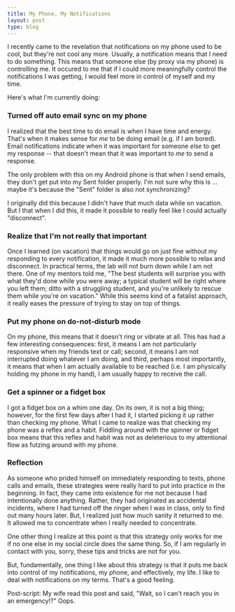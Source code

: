 ```yaml
---
title: My Phone, My Notifications
layout: post
type: blog
---
```


I recently came to the revelation that notifications on my phone used to be cool, but they're not cool any more. Usually, a notification means that I need to do something. This means that someone else (by proxy via my phone) is controlling me. It occured to me that if I could more meaningfully control the notifications I was getting, I would feel more in control of myself and my time.

Here's what I'm currently doing:

### Turned off auto email sync on my phone

I realized that the best time to do email is when I have time and energy. That's when it makes sense for _me_ to be doing email (e.g. if I am bored). Email notifications indicate when it was important for someone _else_ to get my response -- that doesn't mean that it was important to _me_ to send a response.

The only problem with this on my Android phone is that when I send emails, they don't get put into my Sent folder properly. I'm not sure why this is ... maybe it's because the "Sent" folder is also not synchronizing?

I originally did this because I didn't have that much data while on vacation. But I  that when I did this, it made it possible to really feel like I could actually "disconnect".

### Realize that I'm not really that important

Once I learned (on vacation) that things would go on just fine without my responding to every notification, it made it much more possible to relax and disconnect. In practical terms, the lab will not burn down while I am not there. One of my mentors told me, "The best students will surprise you with what they'd done while you were away; a typical student will be right where you left them; ditto with a struggling student, and you're unlikely to rescue them while you're on vacation." While this seems kind of a fatalist approach, it really eases the pressure of trying to stay on top of things.

### Put my phone on do-not-disturb mode

On my phone, this means that it doesn't ring or vibrate at all. This has had a few interesting consequences: first, it means I am not particularly responsive when my friends text or call; second, it means I am not interrupted doing whatever I am doing, and third, perhaps most importantly, it means that when I am actually available to be reached (i.e. I am physically holding my phone in my hand), I am usually happy to receive the call.

### Get a spinner or a fidget box

I got a fidget box on a whim one day. On its own, it is not a big thing; however, for the first few days after I had it, I started picking it up rather than checking my phone. What I came to realize was that checking my phone was a reflex and a habit. Fiddling around with the spinner or fidget box means that this reflex and habit was not as deleterious to my attentional flow as futzing around with my phone.

### Reflection

As someone who prided himself on immediately responding to texts, phone calls and emails, these strategies were really hard to put into practice in the beginning. In fact, they came into existence for me not because I had intentionally done anything. Rather, they had originated as accidental incidents, where I had turned off the ringer when I was in class, only to find out many hours later. But, I realized just how much sanity it returned to me. It allowed me to concentrate when I really needed to concentrate.

One other thing I realize at this point is that this strategy only works for me if no one else in my social circle does the same thing. So, if I am regularly in contact with you, sorry, these tips and tricks are not for you.

But, fundamentally, one thing I like about this strategy is that it puts me back into control of my notifications, my phone, and effectively, my life. I like to deal with notifications on my terms. That's a good feeling.

Post-script: My wife read this post and said, "Wait, so I can't reach you in an emergency!?" Oops.